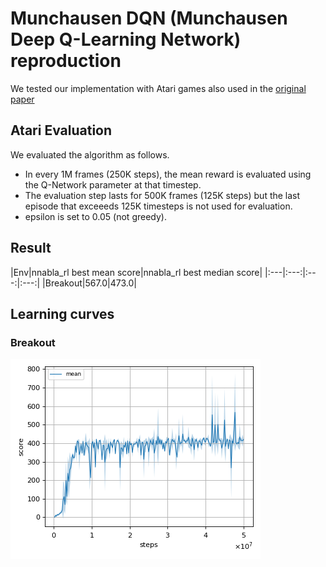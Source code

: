 # Munchausen DQN (Munchausen Deep Q-Learning Network) reproduction

We tested our implementation with Atari games also used in the [original paper](https://proceedings.neurips.cc/paper/2020/file/2c6a0bae0f071cbbf0bb3d5b11d90a82-Paper.pdf)

## Atari Evaluation

We evaluated the algorithm as follows.

 * In every 1M frames (250K steps), the mean reward is evaluated using the Q-Network parameter at that timestep.
 * The evaluation step lasts for 500K frames (125K steps) but the last episode that exceeeds 125K timesteps is not used for evaluation.
 * epsilon is set to 0.05 (not greedy).

## Result

|Env|nnabla_rl best mean score|nnabla_rl best median score|
|:---|:---:|:---:|:---:|
|Breakout|567.0|473.0|

## Learning curves

### Breakout

![Breakout Result](reproduction_results/BreakoutNoFrameskip-v4_results/seed-0/result.png)

